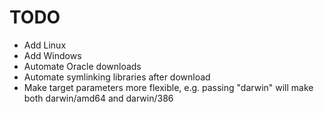 # TODO

* Add Linux
* Add Windows
* Automate Oracle downloads
* Automate symlinking libraries after download
* Make target parameters more flexible, e.g. passing "darwin" will make both darwin/amd64 and darwin/386
